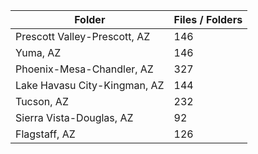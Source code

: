 | Folder                       |   Files / Folders |
|------------------------------|-------------------|
| Prescott Valley-Prescott, AZ |               146 |
| Yuma, AZ                     |               146 |
| Phoenix-Mesa-Chandler, AZ    |               327 |
| Lake Havasu City-Kingman, AZ |               144 |
| Tucson, AZ                   |               232 |
| Sierra Vista-Douglas, AZ     |                92 |
| Flagstaff, AZ                |               126 |